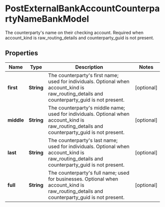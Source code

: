 

# PostExternalBankAccountCounterpartyNameBankModel

The counterparty's name on their checking account. Required when account_kind is raw_routing_details and counterparty_guid is not present.

## Properties

| Name | Type | Description | Notes |
|------------ | ------------- | ------------- | -------------|
|**first** | **String** | The counterparty&#39;s first name; used for individuals. Optional when account_kind is raw_routing_details and counterparty_guid is not present. |  [optional] |
|**middle** | **String** | The counterparty&#39;s middle name; used for individuals. Optional when account_kind is raw_routing_details and counterparty_guid is not present. |  [optional] |
|**last** | **String** | The counterparty&#39;s last name; used for individuals. Optional when account_kind is raw_routing_details and counterparty_guid is not present. |  [optional] |
|**full** | **String** | The counterparty&#39;s full name; used for businesses. Optional when account_kind is raw_routing_details and counterparty_guid is not present. |  [optional] |



